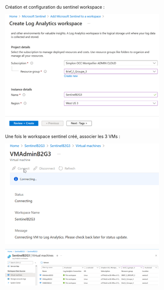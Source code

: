 Création et configuration du sentinel workspace :  

![sentinelWorkspaceCreate](https://github.com/simplon-lanloBaptiste/Brief2_groupe3/blob/420f35b0484e9e33c1b909be22bcc17b1c1623b2/IMG/SENTINEL/screen0_create_sentinel_workspace.png)

Une fois le workspace sentinel créé, associer les 3 VMs :  

![linkVMsToSentinel](https://github.com/simplon-lanloBaptiste/Brief2_groupe3/blob/420f35b0484e9e33c1b909be22bcc17b1c1623b2/IMG/SENTINEL/screen1_link_VMs_to_sentinel.png)   

![VMConnected](https://github.com/simplon-lanloBaptiste/Brief2_groupe3/blob/420f35b0484e9e33c1b909be22bcc17b1c1623b2/IMG/SENTINEL/screen2_VMs_are_linked.png)  

